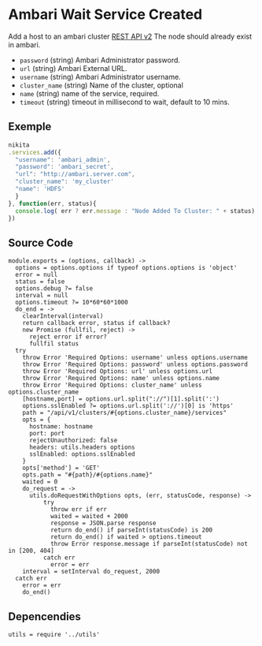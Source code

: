 
# Ambari Wait Service Created

Add a host to an ambari cluster [REST API v2](https://github.com/apache/ambari/blob/trunk/ambari-server/docs/api/v1)
The node should already exist in ambari.

* `password` (string)
  Ambari Administrator password.
* `url` (string)
  Ambari External URL.
* `username` (string)
  Ambari Administrator username.
* `cluster_name` (string)
  Name of the cluster, optional
* `name` (string)
  name of the service, required.
* `timeout` (string)
  timeout in millisecond to wait, default to 10 mins.


## Exemple

```js
nikita
.services.add({
  "username": 'ambari_admin',
  "password": 'ambari_secret',
  "url": "http://ambari.server.com",
  "cluster_name": 'my_cluster'
  "name": 'HDFS'
  }
}, function(err, status){
  console.log( err ? err.message : "Node Added To Cluster: " + status)
})
```

## Source Code

    module.exports = (options, callback) ->
      options = options.options if typeof options.options is 'object'
      error = null
      status = false
      options.debug ?= false
      interval = null
      options.timeout ?= 10*60*60*1000
      do_end = ->
        clearInterval(interval)
        return callback error, status if callback?
        new Promise (fullfil, reject) ->
          reject error if error?
          fullfil status
      try
        throw Error 'Required Options: username' unless options.username
        throw Error 'Required Options: password' unless options.password
        throw Error 'Required Options: url' unless options.url
        throw Error 'Required Options: name' unless options.name
        throw Error 'Required Options: cluster_name' unless options.cluster_name
        [hostname,port] = options.url.split("://")[1].split(':')
        options.sslEnabled ?= options.url.split('://')[0] is 'https'
        path = "/api/v1/clusters/#{options.cluster_name}/services"
        opts = {
          hostname: hostname
          port: port
          rejectUnauthorized: false
          headers: utils.headers options
          sslEnabled: options.sslEnabled
        }
        opts['method'] = 'GET'
        opts.path = "#{path}/#{options.name}"
        waited = 0
        do_request = ->
          utils.doRequestWithOptions opts, (err, statusCode, response) ->
              try
                throw err if err
                waited = waited + 2000
                response = JSON.parse response
                return do_end() if parseInt(statusCode) is 200
                return do_end() if waited > options.timeout
                throw Error response.message if parseInt(statusCode) not in [200, 404]
              catch err
                error = err
        interval = setInterval do_request, 2000
      catch err
        error = err
        do_end()

## Depencendies

    utils = require '../utils'
